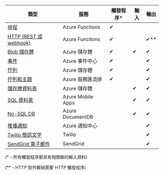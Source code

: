 | 類型 | 服務 | 觸發程序* | 輸入 | 輸出 |  
| --- | --- | --- | --- | --- |  
| [排程](../articles/azure-functions/functions-bindings-timer.md)  |Azure Functions |✔ | | |  
| [HTTP (REST 或 webhook)](../articles/azure-functions/functions-bindings-http-webhook.md) |Azure Functions |✔ |  |✔\** |  
| [Blob 儲存體](../articles/azure-functions/functions-bindings-storage-blob.md) |Azure 儲存體 |✔ |✔ |✔ |  
| [事件](../articles/azure-functions/functions-bindings-event-hubs.md) |Azure 事件中心 |✔ | |✔ |  
| [佇列](../articles/azure-functions/functions-bindings-storage-queue.md) |Azure 儲存體 |✔ | |✔ |  
| [佇列和主題](../articles/azure-functions/functions-bindings-service-bus.md) |Azure 服務匯流排 |✔ | |✔ |  
| [儲存體資料表](../articles/azure-functions/functions-bindings-storage-table.md) |Azure 儲存體 | |✔ |✔ |  
| [SQL 資料表](../articles/azure-functions/functions-bindings-mobile-apps.md) |Azure Mobile Apps | |✔ |✔ |  
| [No-SQL DB](../articles/azure-functions/functions-bindings-documentdb.md) | Azure DocumentDB | |✔ |✔ |  
| [推播通知](../articles/azure-functions/functions-bindings-notification-hubs.md) |Azure 通知中心 | | |✔ |  
| [Twilio 簡訊文字](../articles/azure-functions/functions-bindings-twilio.md) |Twilio | | |✔ |
| [SendGrid 電子郵件](../articles/azure-functions/functions-bindings-sendgrid.md) | SendGrid | | |✔ |

(\* - 所有觸發程序都具有相關聯的輸入資料)

(\** - HTTP 對外繫結需要 HTTP 觸發程序)


